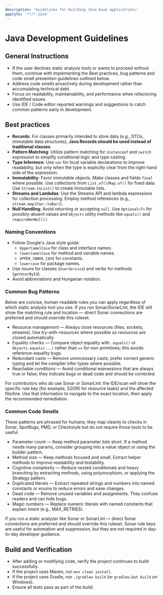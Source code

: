 ```yaml
---
description: 'Guidelines for building Java base applications'
applyTo: '**/*.java'
---
```


# Java Development Guidelines

## General Instructions

- If the user declines static analysis tools or wants to proceed without them, continue with implementing the Best practices, bug patterns and code smell prevention guidelines outlined below.
- Address code smells proactively during development rather than accumulating technical debt.
- Focus on readability, maintainability, and performance when refactoring identified issues.
- Use IDE / Code editor reported warnings and suggestions to catch common patterns early in development.

## Best practices

- **Records**: For classes primarily intended to store data (e.g., DTOs, immutable data structures), **Java Records should be used instead of traditional classes**.
- **Pattern Matching**: Utilize pattern matching for `instanceof` and `switch` expression to simplify conditional logic and type casting.
- **Type Inference**: Use `var` for local variable declarations to improve readability, but only when the type is explicitly clear from the right-hand side of the expression.
- **Immutability**: Favor immutable objects. Make classes and fields `final` where possible. Use collections from `List.of()`/`Map.of()` for fixed data. Use `Stream.toList()` to create immutable lists.
- **Streams and Lambdas**: Use the Streams API and lambda expressions for collection processing. Employ method references (e.g., `stream.map(Foo::toBar)`).
- **Null Handling**: Avoid returning or accepting `null`. Use `Optional<T>` for possibly-absent values and `Objects` utility methods like `equals()` and `requireNonNull()`.

### Naming Conventions

- Follow Google's Java style guide:
  - `UpperCamelCase` for class and interface names.
  - `lowerCamelCase` for method and variable names.
  - `UPPER_SNAKE_CASE` for constants.
  - `lowercase` for package names.
- Use nouns for classes (`UserService`) and verbs for methods (`getUserById`).
- Avoid abbreviations and Hungarian notation.

### Common Bug Patterns

Below are concise, human-readable rules you can apply regardless of which static analysis tool you use. If you run Sonar/SonarLint, the IDE will show the matching rule and location — direct Sonar connections are preferred and should override this ruleset.

- Resource management — Always close resources (files, sockets, streams). Use try-with-resources where possible so resources are closed automatically.
- Equality checks — Compare object equality with `.equals()` or `Objects.equals(...)` rather than `==` for non-primitives; this avoids reference-equality bugs.
- Redundant casts — Remove unnecessary casts; prefer correct generic typing and let the compiler infer types where possible.
- Reachable conditions — Avoid conditional expressions that are always true or false; they indicate bugs or dead code and should be corrected.

For contributors who *do* use Sonar or SonarLint: the IDE/scan will show the specific rule key (for example, S2095 for resource leaks) and the affected file/line. Use that information to navigate to the exact location, then apply the recommended remediation.

### Common Code Smells

These patterns are phrased for humans; they map cleanly to checks in Sonar, SpotBugs, PMD, or Checkstyle but do not require those tools to be useful.

- Parameter count — Keep method parameter lists short. If a method needs many params, consider grouping into a value object or using the builder pattern.
- Method size — Keep methods focused and small. Extract helper methods to improve readability and testability.
- Cognitive complexity — Reduce nested conditionals and heavy branching by extracting methods, using polymorphism, or applying the Strategy pattern.
- Duplicated literals — Extract repeated strings and numbers into named constants or enums to reduce errors and ease changes.
- Dead code — Remove unused variables and assignments. They confuse readers and can hide bugs.
- Magic numbers — Replace numeric literals with named constants that explain intent (e.g., MAX_RETRIES).

If you run a static analyzer like Sonar or SonarLint — direct Sonar connections are preferred and should override this ruleset. Sonar rule keys are useful for automation and suppression, but they are not required in day-to-day developer guidance.

## Build and Verification

- After adding or modifying code, verify the project continues to build successfully.
- If the project uses Maven, run `mvn clean install`.
- If the project uses Gradle, run `./gradlew build` (or `gradlew.bat build` on Windows).
- Ensure all tests pass as part of the build.
